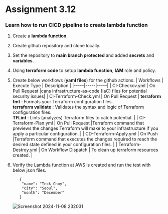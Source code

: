 # Assignment 3.12
### Learn how to run CICD pipeline to create lambda function
1. Create a **lambda function**.

2. Create github repository and clone locally.

3. Set the repository to **main branch protected** and added **secrets** and **variables**.

4. Using **terraform code** to setup **lambda function**, **IAM** role and policy.

5. Create below workflows (**yaml files**) for the github actions.
   | Workflows | Execute Type | Description |
   |-----|-----|-----|
   | CI-Checkov.yml | On Pull Request |cans infrastructure-as-code (IaC) files for potential security issues|
   | CI-Terraform-Check.yml | On Pull Request | **terraform fmt** : Formats your Terraform configuration files. <br> **terraform validate** : Validates the syntax and logic of Terraform configuration files. <br> **TFLint** : Lints (analyzes) Terraform files to catch potential. |
   | CI-Terraform-Plan.yml | On Pull Request |Terraform command that previews the changes Terraform will make to your infrastructure if you apply a particular configuration. |
   | CD-Terraform-Apply.yml | On Push |Terraform command that executes the changes required to reach the desired state defined in your configuration files. |
   | Terraform-Destroy.yml | On Workflow Dispatch | To clean up terraform resources created. |

7. Verify the Lambda function at AWS is created and run the test with below json files.
   ```
      {
       "name": "Teck Choy",
       "city": "Seoul",
       "month": "December"
      }
   ```

   ![Screenshot 2024-11-08 232031](https://github.com/user-attachments/assets/756c0c1f-afc5-4c37-98e8-80e01908bb20)
